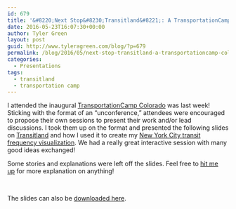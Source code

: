 ```yaml
---
id: 679
title: '&#8220;Next Stop&#8230;Transitland&#8221;: A TransportationCamp Colorado Presentation'
date: 2016-05-23T16:07:30+00:00
author: Tyler Green
layout: post
guid: http://www.tyleragreen.com/blog/?p=679
permalink: /blog/2016/05/next-stop-transitland-a-transportationcamp-colorado-presentation/
categories:
  - Presentations
tags:
  - transitland
  - transportation camp
---
```

I attended the inaugural <a href="http://transportationcamp.org/events/colorado-2016/" target="_blank">TransportationCamp Colorado</a> was last week! Sticking with the format of an &#8220;unconference,&#8221; attendees were encouraged to propose their own sessions to present their work and/or lead discussions. I took them up on the format and presented the following slides on <a href="https://transit.land/" target="_blank">Transitland</a> and how I used it to create my <a href="http://www.tyleragreen.com/maps/new_york/" target="_blank">New York City transit frequency visualization</a>. We had a really great interactive session with many good ideas exchanged!

Some stories and explanations were left off the slides. Feel free to <a href="/#connect" target="_blank">hit me up</a> for more explanation on anything!

<div class="pdfemb-viewer" data-pdf-url="http://www.tyleragreen.com/blog_files/2016-05-transitland-presentation/Transitland_TylerGreen.pdf" style="" data-width="max" data-height="max"  data-toolbar="bottom" data-toolbar-fixed="off">
</div>

&nbsp;

The slides can also be <a href="http://www.tyleragreen.com/blog_files/2016-05-transitland-presentation/Transitland_TylerGreen.pdf" target="_blank">downloaded here</a>.
